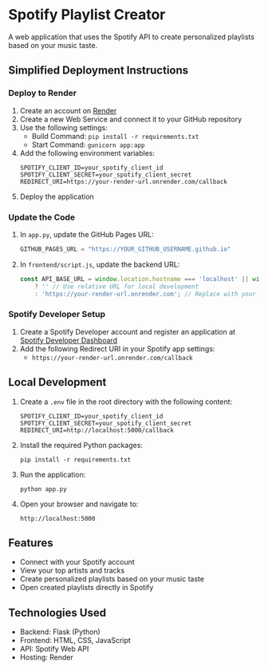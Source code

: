 # Spotify Playlist Creator

A web application that uses the Spotify API to create personalized playlists based on your music taste.

## Simplified Deployment Instructions

### Deploy to Render

1. Create an account on [Render](https://render.com/)
2. Create a new Web Service and connect it to your GitHub repository
3. Use the following settings:
   - Build Command: `pip install -r requirements.txt`
   - Start Command: `gunicorn app:app`
4. Add the following environment variables:
   ```
   SPOTIFY_CLIENT_ID=your_spotify_client_id
   SPOTIFY_CLIENT_SECRET=your_spotify_client_secret
   REDIRECT_URI=https://your-render-url.onrender.com/callback
   ```
5. Deploy the application

### Update the Code

1. In `app.py`, update the GitHub Pages URL:
   ```python
   GITHUB_PAGES_URL = "https://YOUR_GITHUB_USERNAME.github.io"
   ```

2. In `frontend/script.js`, update the backend URL:
   ```javascript
   const API_BASE_URL = window.location.hostname === 'localhost' || window.location.hostname === '127.0.0.1'
       ? '' // Use relative URL for local development
       : 'https://your-render-url.onrender.com'; // Replace with your Render URL
   ```

### Spotify Developer Setup

1. Create a Spotify Developer account and register an application at [Spotify Developer Dashboard](https://developer.spotify.com/dashboard/)
2. Add the following Redirect URI in your Spotify app settings:
   - `https://your-render-url.onrender.com/callback`

## Local Development

1. Create a `.env` file in the root directory with the following content:
   ```
   SPOTIFY_CLIENT_ID=your_spotify_client_id
   SPOTIFY_CLIENT_SECRET=your_spotify_client_secret
   REDIRECT_URI=http://localhost:5000/callback
   ```

2. Install the required Python packages:
   ```
   pip install -r requirements.txt
   ```

3. Run the application:
   ```
   python app.py
   ```

4. Open your browser and navigate to:
   ```
   http://localhost:5000
   ```

## Features

- Connect with your Spotify account
- View your top artists and tracks
- Create personalized playlists based on your music taste
- Open created playlists directly in Spotify

## Technologies Used

- Backend: Flask (Python)
- Frontend: HTML, CSS, JavaScript
- API: Spotify Web API
- Hosting: Render
